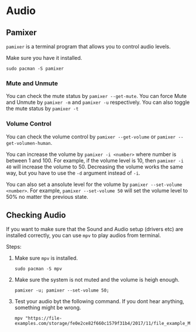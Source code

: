 # Audio

## Pamixer

`pamixer` is a terminal program that allows you to control audio levels.

Make sure you have it installed.

```shell
sudo pacman -S pamixer
```

### Mute and Unmute

You can check the mute status by `pamixer --get-mute`. You can force Mute and Unmute by `pamixer -m` and `pamixer -u` respectively. You can also toggle the mute status by `pamixer -t`

### Volume Control

You can check the volume control by `pamixer --get-volume` or `pamixer --get-volumen-human`.

You can increase the volume by `pamixer -i <number>` where number is between 1 and 100. For example, if the volume level is 10, then `pamixer -i 40` will increase the volume to 50.
Decreasing the volume works the same way, but you have to use the `-d` argument instead of `-i`.

You can also set a ansolute level for the volume by `pamixer --set-volume <number>`. For example, `pamixer --set-volume 50` will set the volume level to 50% no matter the previous state.

## Checking Audio

If you want to make sure that the Sound and Audio setup (drivers etc) are installed correctly, you can use `mpv` to play audios from terminal.

Steps:

1. Make sure `mpv` is installed.

    ```shell
    sudo pacman -S mpv
    ```

2. Make sure the system is not muted and the volume is heigh enough.

    ```shell
    pamixer -u; pamixer --set-volume 50;
    ```

3. Test your audio byt the following command. If you dont hear anything, something might be wrong.

    ```shell
    mpv "https://file-examples.com/storage/fe0e2ce82f660c1579f31b4/2017/11/file_example_MP3_5MG.mp3"
    ```

